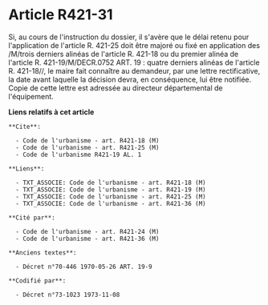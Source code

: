 # Article R421-31

Si, au cours de l'instruction du dossier, il s'avère que le délai retenu pour l'application de l'article R. 421-25 doit être
majoré ou fixé en application des /M/trois derniers alinéas de l'article R. 421-18 ou du premier alinéa de l'article R.
421-19/M/DECR.0752 ART. 19 : quatre derniers alinéas de l'article R. 421-18//, le maire fait connaître au demandeur, par une
lettre rectificative, la date avant laquelle la décision devra, en conséquence, lui être notifiée. Copie de cette lettre est
adressée au directeur départemental de l'équipement.

**Liens relatifs à cet article**

	**Cite**:

	  - Code de l'urbanisme - art. R421-18 (M)
	  - Code de l'urbanisme - art. R421-25 (M)
	  - Code de l'urbanisme R421-19 AL. 1

	**Liens**:

	  - TXT_ASSOCIE: Code de l'urbanisme - art. R421-18 (M)
	  - TXT_ASSOCIE: Code de l'urbanisme - art. R421-19 (M)
	  - TXT_ASSOCIE: Code de l'urbanisme - art. R421-25 (M)
	  - TXT_ASSOCIE: Code de l'urbanisme - art. R421-36 (M)

	**Cité par**:

	  - Code de l'urbanisme - art. R421-24 (M)
	  - Code de l'urbanisme - art. R421-36 (M)

	**Anciens textes**:

	  - Décret n°70-446 1970-05-26 ART. 19-9

	**Codifié par**:

	  - Décret n°73-1023 1973-11-08
